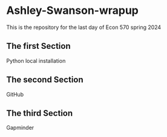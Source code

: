 # Ashley-Swanson-wrapup
This is the repository for the last day of Econ 570 spring 2024

## The first Section
Python local installation

## The second Section
GitHub

## The third Section
Gapminder
